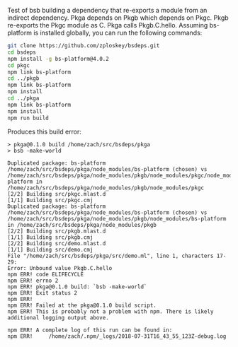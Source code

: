 Test of bsb building a dependency that re-exports a module from an indirect dependency.
Pkga depends on Pkgb which depends on Pkgc.
Pkgb re-exports the Pkgc module as C.
Pkga calls Pkgb.C.hello.
Assuming bs-platform is installed globally, you can run the following commands:

```sh
git clone https://github.com/zploskey/bsdeps.git
cd bsdeps
npm install -g bs-platform@4.0.2
cd pkgc
npm link bs-platform
cd ../pkgb
npm link bs-platform
npm install
cd ../pkga
npm link bs-platform
npm install
npm run build
```

Produces this build error:
```
> pkga@0.1.0 build /home/zach/src/bsdeps/pkga
> bsb -make-world

Duplicated package: bs-platform /home/zach/src/bsdeps/pkga/node_modules/bs-platform (chosen) vs /home/zach/src/bsdeps/pkga/node_modules/pkgb/node_modules/pkgc/node_modules/bs-platform in /home/zach/src/bsdeps/pkga/node_modules/pkgb/node_modules/pkgc 
[2/2] Building src/pkgc.mlast.d
[1/1] Building src/pkgc.cmj
Duplicated package: bs-platform /home/zach/src/bsdeps/pkga/node_modules/bs-platform (chosen) vs /home/zach/src/bsdeps/pkga/node_modules/pkgb/node_modules/bs-platform in /home/zach/src/bsdeps/pkga/node_modules/pkgb 
[2/2] Building src/pkgb.mlast.d
[1/1] Building src/pkgb.cmj
[2/2] Building src/demo.mlast.d
[1/1] Building src/demo.cmj
File "/home/zach/src/bsdeps/pkga/src/demo.ml", line 1, characters 17-29:
Error: Unbound value Pkgb.C.hello
npm ERR! code ELIFECYCLE
npm ERR! errno 2
npm ERR! pkga@0.1.0 build: `bsb -make-world`
npm ERR! Exit status 2
npm ERR! 
npm ERR! Failed at the pkga@0.1.0 build script.
npm ERR! This is probably not a problem with npm. There is likely additional logging output above.

npm ERR! A complete log of this run can be found in:
npm ERR!     /home/zach/.npm/_logs/2018-07-31T16_43_55_123Z-debug.log
```

